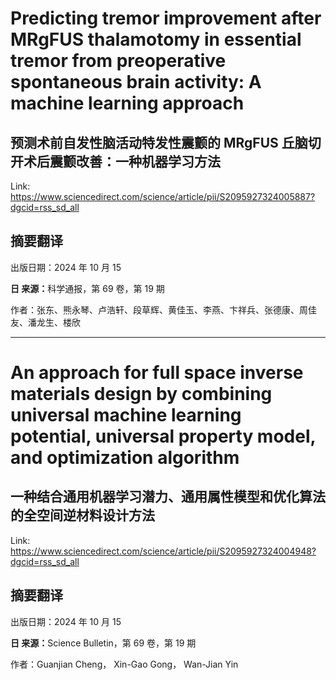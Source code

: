 # Predicting tremor improvement after MRgFUS thalamotomy in essential tremor from preoperative spontaneous brain activity: A machine learning approach

## 预测术前自发性脑活动特发性震颤的 MRgFUS 丘脑切开术后震颤改善：一种机器学习方法

Link: https://www.sciencedirect.com/science/article/pii/S2095927324005887?dgcid=rss_sd_all

## 摘要翻译
<p>出版日期：2024 年 10 月 15</p><p><b>日 来源：</b>科学通报，第 69 卷，第 19 期</p><p>作者：张东、熊永琴、卢浩轩、段草辉、黄佳玉、李燕、卞祥兵、张德康、周佳友、潘龙生、楼欣</p>


---
# An approach for full space inverse materials design by combining universal machine learning potential, universal property model, and optimization algorithm

## 一种结合通用机器学习潜力、通用属性模型和优化算法的全空间逆材料设计方法

Link: https://www.sciencedirect.com/science/article/pii/S2095927324004948?dgcid=rss_sd_all

## 摘要翻译
<p>出版日期：2024 年 10 月 15</p><p><b>日 来源：</b>Science Bulletin，第 69 卷，第 19 期</p><p>作者：Guanjian Cheng， Xin-Gao Gong， Wan-Jian Yin</p>

